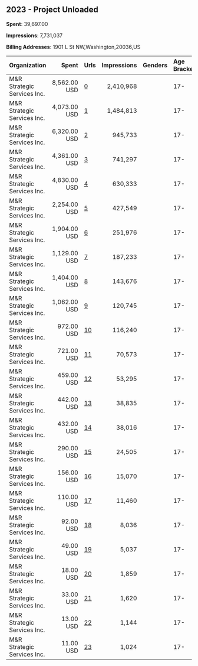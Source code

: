 ## 2023 - Project Unloaded 
**Spent**: 39,697.00

**Impressions**: 7,731,037

**Billing Addresses**: 1901 L St NW,Washington,20036,US

|Organization|Spent|Urls|Impressions|Genders|Age Brackets|Country Codes|
|:---|---:|:---|---:|:---|:---|:---|
|M&R Strategic Services  Inc.|8,562.00 USD|[0](https://www.snap.com/political-ads/asset/acdd9c2eb6116785046ff62d173bd607c44fb591781342908d16170bb3dc816a?mediaType=mp4)|2,410,968||17-|united states|
|M&R Strategic Services  Inc.|4,073.00 USD|[1](https://www.snap.com/political-ads/asset/38dc25c3103d75854ed5cd5404115044c8ae72b2b09f1aaaa7249c4974e70b0c?mediaType=mp4)|1,484,813||17-|united states|
|M&R Strategic Services  Inc.|6,320.00 USD|[2](https://www.snap.com/political-ads/asset/60fe42a5776acdc1fc33edb493b06da802027e5c4ecd6e900eb10dca6061df9b?mediaType=mp4)|945,733||17-|united states|
|M&R Strategic Services  Inc.|4,361.00 USD|[3](https://www.snap.com/political-ads/asset/fe88140d5465756fad7eecf6c14f9f25155f5431b9e6bd0a09e6b4438421bad3?mediaType=mp4)|741,297||17-|united states|
|M&R Strategic Services  Inc.|4,830.00 USD|[4](https://www.snap.com/political-ads/asset/f1778ef8ddc31d02be90817a9dc26ddc3768562194a3f1324931b7c63fe2f1aa?mediaType=mp4)|630,333||17-|united states|
|M&R Strategic Services  Inc.|2,254.00 USD|[5](https://www.snap.com/political-ads/asset/a8a0df8a212f7522173455bcf8dee6123bea82125c55646d2365c34f34bc19e1?mediaType=mp4)|427,549||17-|united states|
|M&R Strategic Services  Inc.|1,904.00 USD|[6](https://www.snap.com/political-ads/asset/be251ae02f1474e85b8f0f63a147d84f90f68b1de9cdc9f63e4934cbbc4586e5?mediaType=mp4)|251,976||17-|united states|
|M&R Strategic Services  Inc.|1,129.00 USD|[7](https://www.snap.com/political-ads/asset/6c0f70cd9f63de8abfa6923e9ed30982a14ef8acfec792d4797bcec0123b2fff?mediaType=mp4)|187,233||17-|united states|
|M&R Strategic Services  Inc.|1,404.00 USD|[8](https://www.snap.com/political-ads/asset/525c5bd8f24ca7739db90092747cd5143512b5e04a58986f6e1949eec8c84678?mediaType=mp4)|143,676||17-|united states|
|M&R Strategic Services  Inc.|1,062.00 USD|[9](https://www.snap.com/political-ads/asset/484ed8d4b871f420de542602a4935d59942579a02254442c386d56a9d3010dcc?mediaType=mp4)|120,745||17-|united states|
|M&R Strategic Services  Inc.|972.00 USD|[10](https://www.snap.com/political-ads/asset/d989e9960ef0e3daf2784e2abe5a55aa27322f4ac0bec292baed8c722085701b?mediaType=mp4)|116,240||17-|united states|
|M&R Strategic Services  Inc.|721.00 USD|[11](https://www.snap.com/political-ads/asset/e33256d921fae8522e310aa8e4743a30e890aca55c508cbad0bb8329e52c6b74?mediaType=mp4)|70,573||17-|united states|
|M&R Strategic Services  Inc.|459.00 USD|[12](https://www.snap.com/political-ads/asset/74e0868df104295ca4113d8474cf9baec544246bbca0cacb0d995be5454959ac?mediaType=mp4)|53,295||17-|united states|
|M&R Strategic Services  Inc.|442.00 USD|[13](https://www.snap.com/political-ads/asset/d30017725dfeea673d8ef9c05322b76b8f029e634c6b6e7806e7e5e9dcc8f899?mediaType=mp4)|38,835||17-|united states|
|M&R Strategic Services  Inc.|432.00 USD|[14](https://www.snap.com/political-ads/asset/20312f7894f4c478fd960331da1784822aa969fb473cc7638ed234ace4eb15af?mediaType=mp4)|38,016||17-|united states|
|M&R Strategic Services  Inc.|290.00 USD|[15](https://www.snap.com/political-ads/asset/20312f7894f4c478fd960331da1784822aa969fb473cc7638ed234ace4eb15af?mediaType=mp4)|24,505||17-|united states|
|M&R Strategic Services  Inc.|156.00 USD|[16](https://www.snap.com/political-ads/asset/be251ae02f1474e85b8f0f63a147d84f90f68b1de9cdc9f63e4934cbbc4586e5?mediaType=mp4)|15,070||17-|united states|
|M&R Strategic Services  Inc.|110.00 USD|[17](https://www.snap.com/political-ads/asset/e33256d921fae8522e310aa8e4743a30e890aca55c508cbad0bb8329e52c6b74?mediaType=mp4)|11,460||17-|united states|
|M&R Strategic Services  Inc.|92.00 USD|[18](https://www.snap.com/political-ads/asset/d30017725dfeea673d8ef9c05322b76b8f029e634c6b6e7806e7e5e9dcc8f899?mediaType=mp4)|8,036||17-|united states|
|M&R Strategic Services  Inc.|49.00 USD|[19](https://www.snap.com/political-ads/asset/9f57293ff872b6fed834c680417dc2f562a8f99ecefba8adc32170f808bc3f86?mediaType=mp4)|5,037||17-|united states|
|M&R Strategic Services  Inc.|18.00 USD|[20](https://www.snap.com/political-ads/asset/2d2e0bed37e3dfb2288166003bf662375608234c50d668ba996a60a36fd5426e?mediaType=mp4)|1,859||17-|united states|
|M&R Strategic Services  Inc.|33.00 USD|[21](https://www.snap.com/political-ads/asset/92230066a1ca5280fe50e30aefd1c4ed98dbef645fddd84f1befb42135ceb9b8?mediaType=mp4)|1,620||17-|united states|
|M&R Strategic Services  Inc.|13.00 USD|[22](https://www.snap.com/political-ads/asset/04a34d11ea5bacfc6008c28c2da499d28ea9413e48668b3b47c50c0a30d289f5?mediaType=mp4)|1,144||17-|united states|
|M&R Strategic Services  Inc.|11.00 USD|[23](https://www.snap.com/political-ads/asset/be5f1bcdca6512610bc82350af7e00b64f0dea00c5f3983dee5a7bdad42dec3e?mediaType=mp4)|1,024||17-|united states|
